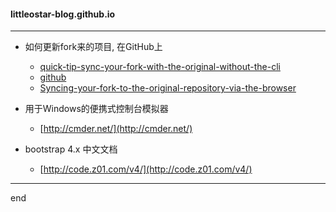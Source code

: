 #### littleostar-blog.github.io

---


- 如何更新fork来的项目, 在GitHub上
  - [quick-tip-sync-your-fork-with-the-original-without-the-cli](https://www.sitepoint.com/quick-tip-sync-your-fork-with-the-original-without-the-cli/)
  - [github](https://github.com/isaacs/github/issues/1122)
  - [Syncing-your-fork-to-the-original-repository-via-the-browser](https://github.com/KirstieJane/STEMMRoleModels/wiki/Syncing-your-fork-to-the-original-repository-via-the-browser)

- 用于Windows的便携式控制台模拟器
  - [http://cmder.net/](http://cmder.net/)

- bootstrap 4.x 中文文档
  - [http://code.z01.com/v4/](http://code.z01.com/v4/)

---

end
